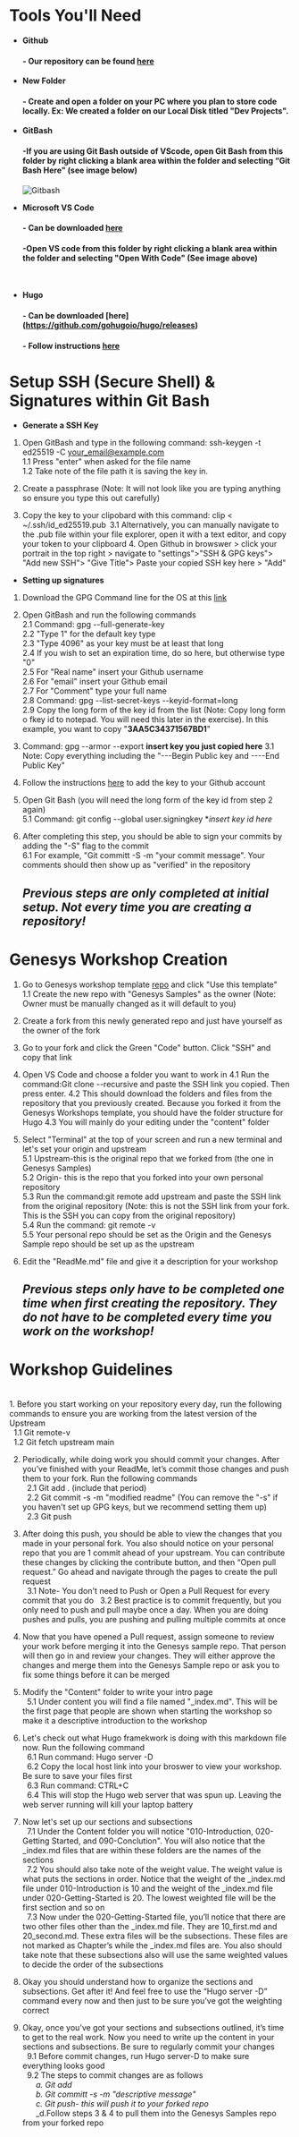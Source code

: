# Tools You'll Need


* **Github** 
    #### - Our repository can be found [here](https://github.com/genesys-samples/cxAsCodeDevlab)

* **New Folder**
    #### - Create and open a folder on your PC where you plan to store code locally. Ex: We created a folder on our Local Disk titled "Dev Projects".

* **GitBash**
    #### -If you are using Git Bash outside of VScode, open Git Bash from this folder by right clicking a blank area within the folder and selecting “Git Bash Here" (see image below)
    ![Gitbash](/images/gitbash.png)
    
* **Microsoft VS Code**
    #### - Can be downloaded [here](https://code.visualstudio.com/download)
    #### -Open VS code from this folder by right clicking a blank area within the folder and selecting "Open With Code" (See image above)
    <br>
* **Hugo**
    #### - Can be downloaded [here] (https://github.com/gohugoio/hugo/releases)
    #### - Follow instructions [here](https://gohugo.io/getting-started/installing/)
# Setup SSH (Secure Shell) & Signatures within Git Bash

* **Generate a SSH Key**
1. Open GitBash and type in the following command: ssh-keygen -t ed25519 -C your_email@example.com <br>
        1.1 Press "enter" when asked for the file name <br>
        1.2 Take note of the file path it is saving the key in. 

2. Create a passphrase (Note: It will not look like you are typing anything so ensure you type this out carefully)
3. Copy the key to your clipobard with this command: clip < ~/.ssh/id_ed25519.pub 
        3.1 Alternatively, you can manually navigate to the .pub file within your file explorer, open it with a text editor, and copy your token to your clipboard
    4. Open Github in browswer > click your portrait in the top right > navigate to "settings">"SSH & GPG keys"> "Add new SSH"> "Give Title"> Paste your copied SSH key here > "Add"

* **Setting up signatures**
1. Download the GPG Command line for the OS at this [link](https://www.gnupg.org/download/)
2. Open GitBash and run the following commands <br>
        2.1 Command: gpg --full-generate-key <br>
        2.2 "Type 1" for the default key type <br>
        2.3 "Type 4096" as your key must be at least that long <br>
        2.4 If you wish to set an expiration time, do so here, but otherwise type "0" <br>
        2.5 For "Real name" insert your Github username <br>
        2.6 For "email" insert your Github email <br>
        2.7 For "Comment" type your full name <br>
        2.8 Command: gpg --list-secret-keys --keyid-format=long <br>
        2.9 Copy the long form of the key id from the list (Note: Copy long form o fkey id to notepad. You will need this later in the exercise). In this example, you want to copy "**3AA5C34371567BD1**"
3. Command: gpg --armor --export **insert key you just copied here**
    3.1 Note: Copy everything including the "---Begin  Public key and ----End Public Key"
4. Follow the instructions [here](https://docs.github.com/en/authentication/managing-commit-signature-verification/adding-a-new-gpg-key-to-your-github-account) to add the key to your Github account
5. Open Git Bash (you will need the long form of the key id from step 2 again) <br>
    5.1 Command: git config --global user.signingkey **insert key id here*
6. After completing this step, you should be able to sign your commits by adding the "-S" flag to the commit <br>
    6.1 For example, "Git committ -S -m "your commit message". Your comments should then show up as "verified" in the repository

    ## _Previous steps are only completed at initial setup. Not every time you are creating a repository!_

# Genesys Workshop Creation

1. Go to Genesys workshop template [repo](https://github.com/genesys-samples/genesys-workshop-template) and click "Use this template" <br>
    1.1 Create the new repo with "Genesys Samples" as the owner (Note: Owner must be manually changed as it will default to you) 
2. Create a fork from this newly generated repo and just have yourself as the owner of the fork
3. Go to your fork and click the Green "Code" button. Click "SSH" and copy that link
4. Open VS Code and choose a folder you want to work in
    4.1 Run the command:Git clone --recursive and paste the SSH link you copied. Then press enter.
    4.2 This should download the folders and files from the repository that you previously created. Because you forked it from the Genesys Workshops template, you should have the folder structure for Hugo
    4.3 You will mainly do your editing under the "content" folder
5. Select "Terminal" at the top of your screen and run a new terminal and let's set your origin and upstream <br>
    5.1 Upstream-this is the original repo that we forked from (the one in Genesys Samples)<br>
    5.2 Origin- this is the repo that you forked into your own personal repository <Br>
    5.3 Run the command:git remote add upstream and paste the SSH link from the original repository (Note: this is not the SSH link from your fork. This is the SSH you can copy from the original repository) <br>
    5.4 Run the command: git remote -v <br>
    5.5 Your personal repo should be set as the Origin and the Genesys Sample repo should be set up as the upstream <br>
6. Edit the "ReadMe.md" file and give it a description for your workshop <br>

    ## _Previous steps only have to be completed one time when first creating the repository. They do not have to be completed every time you work on the workshop!_

# Workshop Guidelines
<br>
1. Before you start working on your repository every day, run the following commands to ensure you are working from the latest version of the Upstream <br>
  &nbsp; 1.1 Git remote-v <br>
&nbsp; 1.2 Git fetch upstream main <br>

2. Periodically, while doing work you should commit your changes. After you’ve finished with your ReadMe, let’s commit those changes and push them to your fork. Run the following commands <br>
&nbsp; 2.1 Git add . (include that period) <br>
&nbsp; 2.2 Git commit -s -m "modified readme" (You can remove the "-s" if you haven't set up GPG keys, but we recommend setting them up) <br>
&nbsp; 2.3 Git push <br>

3. After doing this push, you should be able to view the changes that you made in your personal fork. You also should notice on your personal repo that you are 1 commit ahead of your upstream. You can contribute these changes by clicking the contribute button, and then “Open pull request.” Go ahead and navigate through the pages to create the pull request <br>
&nbsp; 3.1 Note- You don't need to Push or Open a Pull Request for every commit that you do
&nbsp; 3.2 Best practice is to commit frequently, but you only need to push and pull maybe once a day. When you are doing pushes and pulls, you are pushing and pulling multiple commits at once

4. Now that you have opened a Pull request, assign someone to review your work before merging it into the Genesys sample repo. That person will then go in and review your changes. They will either approve the changes and merge them into the Genesys Sample repo or ask you to fix some things before it can be merged

5. Modify the "Content" folder to write your intro page <br>
&nbsp; 5.1 Under content you will find a file named "_index.md". This will be the first page that people are shown when starting the workshop so make it a descriptive introduction to the workshop <br>

6. Let's check out what Hugo framekwork is doing with this markdown file now. Run the following command <br>
&nbsp; 6.1 Run command: Hugo server -D <br>
&nbsp; 6.2 Copy the local host link into your broswer to view your workshop. Be sure to save your files first <br>
&nbsp; 6.3 Run command: CTRL+C <br>
&nbsp; 6.4 This will stop the Hugo web server that was spun up. Leaving the web server running will kill your laptop battery

7. Now let's set up our sections and subsections <br>
&nbsp; 7.1 Under the Content folder you will notice "010-Introduction, 020-Getting Started, and 090-Conclution". You will also notice that the _index.md files that are within these folders are the names of the sections <br>
&nbsp; 7.2 You should also take note of the weight value. The weight value is what puts the sections in order. Notice that the weight of the _index.md file under 010-Introduction is 10 and the weight of the _index.md file under 020-Getting-Started is 20. The lowest weighted file will be the first section and so on <br>
&nbsp; 7.3 Now under the 020-Getting-Started file, you’ll notice that there are two other files other than the _index.md file. They are 10_first.md and 20_second.md. These extra files will be the subsections. These files are not marked as Chapter’s while the _index.md files are. You also should take note that these subsections also will use the same weighted values to decide the order of the subsections <br>

8. Okay you should understand how to organize the sections and subsections. Get after it! And feel free to use the “Hugo server -D” command every now and then just to be sure you’ve got the weighting correct <br>
9. Okay, once you’ve got your sections and subsections outlined, it’s time to get to the real work. Now you need to write up the content in your sections and subsections. Be sure to regularly commit your changes <br>
&nbsp; 9.1 Before commit changes, run Hugo server-D to make sure everything looks good <br>
&nbsp; 9.2 The steps to commit changes are as follows <br>
   &nbsp; &nbsp; &nbsp; _a. Git add_ <br>
    &nbsp; &nbsp; &nbsp; _b. Git committ -s -m "descriptive message"_ <br>
    &nbsp; &nbsp; &nbsp; _c. Git push- this will push it to your forked repo_ <br>
    &nbsp; &nbsp; &nbsp; _d.Follow steps 3 & 4 to pull them into the Genesys Samples repo from your forked repo


